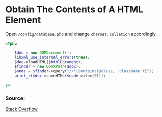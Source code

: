 # Obtain The Contents of A HTML Element

Open `/config/database.php` and change `charset`, `collation` accordingly.

```php
<?php

	$doc = new DOMDocument();
	libxml_use_internal_errors(true);
	$doc->loadHTML($htmlDocument);
	$finder = new DomXPath($doc);
	$node = $finder->query("//*[contains(@class, 'className')]");
	print_r($doc->saveHTML($node->item(0)));

?>
```

### Source:
[Stack Overflow](http://stackoverflow.com/a/18316255/3683435)
